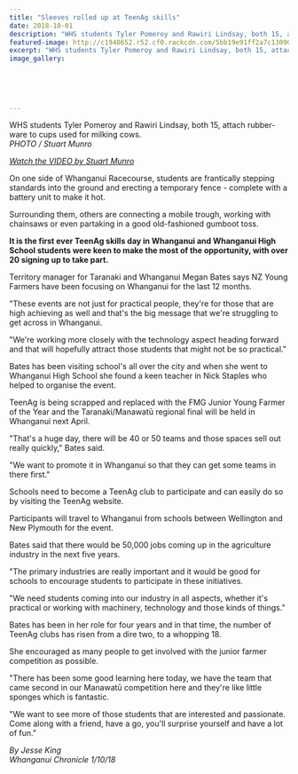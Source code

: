 ```yaml
---
title: "Sleeves rolled up at TeenAg skills"
date: 2018-10-01
description: "WHS students Tyler Pomeroy and Rawiri Lindsay, both 15, attach rubber-ware to cups used for milking cows..."
featured-image: http://c1940652.r52.cf0.rackcdn.com/5bb19e91ff2a7c13090002e7/Chronicle-1-Oct330.jpg
excerpt: "WHS students Tyler Pomeroy and Rawiri Lindsay, both 15, attach rubber-ware to cups used for milking cows."
image_gallery:
    
    
    
    
    
---
```


<p><span>WHS students Tyler Pomeroy and Rawiri Lindsay, both 15, attach rubber-ware to cups used for milking cows. <br /><em>PHOTO / Stuart Munro</em></span></p>
<p><em><a href="https://www.nzherald.co.nz/wanganui-chronicle/news/article.cfm?c_id=1503426&amp;objectid=12132093">Watch the VIDEO by Stuart Munro</a></em></p>
<p>On one side of Whanganui Racecourse, students are frantically stepping standards into the ground and erecting a temporary fence - complete with a battery unit to make it hot.</p>
<p class="element element-paragraph">Surrounding them, others are connecting a mobile trough, working with chainsaws or even partaking in a good old-fashioned gumboot toss.</p>
<p class="element element-paragraph"><strong>It is the first ever TeenAg skills day in Whanganui and Whanganui High School students were keen to make the most of the opportunity, with over 20 signing up to take part.</strong></p>
<p class="element element-paragraph">Territory manager for Taranaki and Whanganui Megan Bates says NZ Young Farmers have been focusing on Whanganui for the last 12 months.</p>
<p class="element element-paragraph">"These events are not just for practical people, they're for those that are high achieving as well and that's the big message that we're struggling to get across in Whanganui.</p>
<p class="element element-paragraph">"We're working more closely with the technology aspect heading forward and that will hopefully attract those students that might not be so practical."</p>
<p class="element element-paragraph">Bates has been visiting school's all over the city and when she went to Whanganui High School she found a keen teacher in Nick Staples who helped to organise the event.</p>
<p class="element element-paragraph">TeenAg is being scrapped and replaced with the FMG Junior Young Farmer of the Year and the Taranaki/Manawatū regional final will be held in Whanganui next April.</p>
<p class="element element-paragraph">"That's a huge day, there will be 40 or 50 teams and those spaces sell out really quickly," Bates said.</p>
<p class="element element-paragraph">"We want to promote it in Whanganui so that they can get some teams in there first."</p>
<p class="element element-paragraph">Schools need to become a TeenAg club to participate and can easily do so by visiting the TeenAg website.</p>
<p class="element element-paragraph">Participants will travel to Whanganui from schools between Wellington and New Plymouth for the event.</p>
<p class="element element-paragraph">Bates said that there would be 50,000 jobs coming up in the agriculture industry in the next five years.</p>
<p class="element element-paragraph">"The primary industries are really important and it would be good for schools to encourage students to participate in these initiatives.</p>
<p class="element element-paragraph">"We need students coming into our industry in all aspects, whether it's practical or working with machinery, technology and those kinds of things."</p>
<p class="element element-paragraph">Bates has been in her role for four years and in that time, the number of TeenAg clubs has risen from a dire two, to a whopping 18.</p>
<p class="element element-paragraph">She encouraged as many people to get involved with the junior farmer competition as possible.</p>
<p class="element element-paragraph">"There has been some good learning here today, we have the team that came second in our Manawatū competition here and they're like little sponges which is fantastic.</p>
<p class="element element-paragraph">"We want to see more of those students that are interested and passionate. Come along with a friend, have a go, you'll surprise yourself and have a lot of fun."</p>
<p class="element element-paragraph"><em>By Jesse King</em><br /><em>Whanganui Chronicle 1/10/18</em></p>

